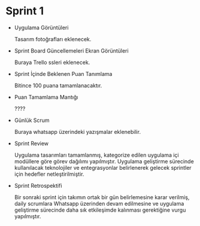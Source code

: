 # Sprint 1

- Uygulama Görüntüleri
    
    Tasarım fotoğrafları eklenecek.
    
- Sprint Board Güncellemeleri Ekran Görüntüleri
    
    Buraya Trello ssleri eklenecek.
    
- Sprint İçinde Beklenen Puan Tanımlama
    
    Bitince 100 puana tamamlanacaktır.
    
- Puan Tamamlama Mantığı
    
    ????
    
- Günlük Scrum
    
    Buraya whatsapp üzerindeki yazışmalar eklenebilir.
    
- Sprint Review
    
    Uygulama tasarımları tamamlanmış, kategorize edilen uygulama içi modüllere göre görev dağılımı yapılmıştır. Uygulama geliştirme sürecinde kullanılacak teknolojiler ve entegrasyonlar belirlenerek gelecek sprintler için hedefler netleştirilmiştir.
    
- Sprint Retrospektifi
    
    Bir sonraki sprint için takımın ortak bir gün belirlemesine karar verilmiş, daily scrumlara Whatsapp üzerinden devam edilmesine  ve uygulama geliştirme sürecinde daha sık etkileşimde kalınması gerektiğine vurgu yapılmıştır.
   
